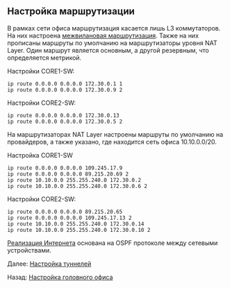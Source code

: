 ## Настройка маршрутизации

В рамках сети офиса маршрутизация касается лишь L3 коммутаторов. На них настроена [межвилановая маршрутизация](./vlan_settings.md). Также на них прописаны маршруты по умолчанию на маршрутизаторы уровня NAT Layer. Один маршрут является основным, а другой резервным, что определяется метрикой.

Настройки CORE1-SW:

```
ip route 0.0.0.0 0.0.0.0 172.30.0.1 1
ip route 0.0.0.0 0.0.0.0 172.30.0.9 2 
```

Настройки CORE2-SW:

```
ip route 0.0.0.0 0.0.0.0 172.30.0.13 
ip route 0.0.0.0 0.0.0.0 172.30.0.5 2
```

На маршрутизаторах NAT Layer настроены маршруты по умолчанию на провайдеров, а также указано, где находится сеть офиса 10.10.0.0/20.

Настройка CORE1-SW

```
ip route 0.0.0.0 0.0.0.0 109.245.17.9 
ip route 0.0.0.0 0.0.0.0 89.215.20.69 2
ip route 10.10.0.0 255.255.240.0 172.30.0.2 
ip route 10.10.0.0 255.255.240.0 172.30.0.6 2
```

Настройки CORE2-SW:

```
ip route 0.0.0.0 0.0.0.0 89.215.20.65 
ip route 0.0.0.0 0.0.0.0 109.245.17.13 2
ip route 10.10.0.0 255.255.240.0 172.30.0.14 
ip route 10.10.0.0 255.255.240.0 172.30.0.10 2
```

[Реализация Интернета](./internet_descroption.md) основана на OSPF протоколе между сетевыми устройствами.

Далее: [Настройка туннелей](./tunnel_settings.md)

Назад: [Настройка головного офиса](./main_office.md)